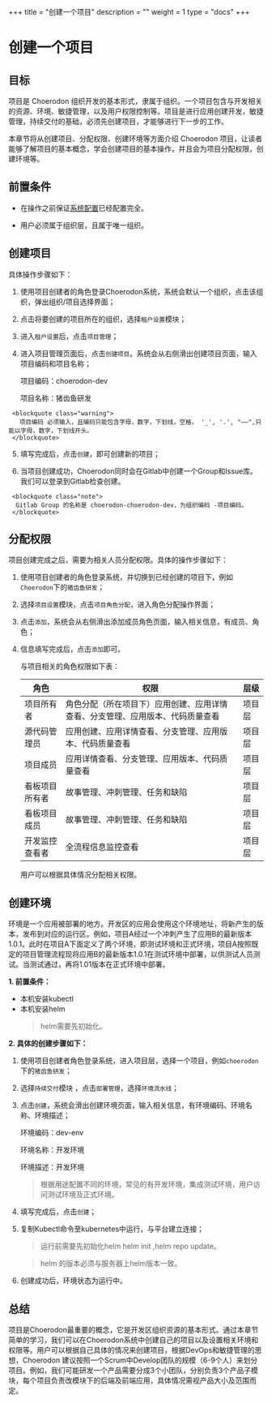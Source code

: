 ﻿+++
title = "创建一个项目"
description = ""
weight = 1
type = "docs"
+++

# 创建一个项目

## 目标

项目是 Choerodon 组织开发的基本形式，隶属于组织。一个项目包含与开发相关的资源、环境、敏捷管理，以及用户权限控制等。项目是进行应用创建开发，敏捷管理，持续交付的基础，必须先创建项目，才能够进行下一步的工作。

本章节将从创建项目、分配权限、创建环境等方面介绍 Choerodon 项目，让读者能够了解项目的基本概念，学会创建项目的基本操作，并且会为项目分配权限，创建环境等。

## 前置条件

- 在操作之前保证[系统配置](../../user-guide/system-configuration)已经配置完全。

- 用户必须属于组织层，且属于唯一组织。

## 创建项目

 具体操作步骤如下：

   1. 使用项目创建者的角色登录Choerodon系统，系统会默认一个组织，点击该组织，弹出组织/项目选择界面；

   2. 点击将要创建的项目所在的组织，选择`租户设置`模块；

   3. 进入`租户设置`后，点击`项目管理`；

   4. 进入项目管理页面后，点击``创建项目``。系统会从右侧滑出创建项目页面，输入项目编码和项目名称；
       
       项目编码：choerodon-dev 

       项目名称：猪齿鱼研发

     <blockquote class="warning">
       项目编码 必须输入，且编码只能包含字母，数字，下划线，空格， '_', '.', "——",只能以字母，数字，下划线开头。
     </blockquote>

   5. 填写完成后，点击``创建``，即可创建新的项目；

   6. 当项目创建成功，Choerodon同时会在Gitlab中创建一个Group和Issue库。我们可以登录到Gitlab检查创建。

     <blockquote class="note">
      Gitlab Group 的名称是 choerodon-choerodon-dev，为组织编码 -项目编码。
     </blockquote>

## 分配权限

项目创建完成之后，需要为相关人员分配权限。具体的操作步骤如下：

1.  使用项目创建者的角色登录系统，并切换到已经创建的项目下，例如`Choerodon`下的`猪齿鱼研发`；

2.  选择``项目设置``模块，点击``项目角色分配``，进入角色分配操作界面；

3.  点击`添加`，系统会从右侧滑出添加成员角色页面，输入相关信息，有成员、角色；

4. 信息填写完成后，点击`添加`即可。

    与项目相关的角色权限如下表：

    角色 | 权限 | 层级
    --- | --- | ---
    项目所有者 | 角色分配（所在项目下）应用创建、应用详情查看、分支管理、应用版本、代码质量查看 | 项目层
    源代码管理员 | 应用创建、应用详情查看、分支管理、应用版本、代码质量查看 | 项目层
    项目成员 | 应用详情查看、分支管理、应用版本、代码质量查看 | 项目层
    看板项目所有者 | 故事管理、冲刺管理、任务和缺陷 | 项目层
    看板项目成员 | 故事管理、冲刺管理、任务和缺陷 | 项目层
    开发监控查看者 | 全流程信息监控查看 | 项目层

    用户可以根据具体情况分配相关权限。


## 创建环境

环境是一个应用被部署的地方。开发区的应用会使用这个环境地址，将新产生的版本，发布到对应的运行区。例如，项目A经过一个冲刺产生了应用B的最新版本1.0.1，此时在项目A下面定义了两个环境，即测试环境和正式环境，项目A按照既定的项目管理流程现将应用B的最新版本1.0.1在测试环境中部署，以供测试人员测试。当测试通过，再将1.01版本在正式环境中部署。

 **1. 前置条件：**

 - 本机安装kubectl
 - 本机安装helm
     <blockquote class="warning">
        helm需要先初始化。
    </blockquote>

**2. 具体的创建步骤如下：**

1.  使用项目创建者角色登录系统，进入项目层，选择一个项目，例如``choerodon``下的``猪齿鱼研发``；
2.  选择`持续交付`模块 ，点击`部署管理`，选择`环境流水线`；
3.  点击`创建`，系统会滑出创建环境页面，输入相关信息，有环境编码、环境名称、环境描述；

    环境编码：dev-env

    环境名称：开发环境

    环境描述：开发环境


    <blockquote class="note">
        根据用途配置不同的环境，常见的有开发环境，集成测试环境，用户访问测试环境及正式环境。
    </blockquote>

3.  填写完成后，点击`创建`；
4.  复制Kubectl命令至kubernetes中运行，与平台建立连接；
     <blockquote class="note">
        运行前需要先初始化helm helm init ,helm repo update。
    </blockquote>
	     <blockquote class="warning">
        helm 的版本必须与服务器上helm版本一致。
    </blockquote>
5.  创建成功后，环境状态为运行中。


## 总结

项目是Choerodon最重要的概念，它是开发区组织资源的基本形式。通过本章节简单的学习，我们可以在Choerodon系统中创建自己的项目以及设置相关环境和权限等。用户可以根据自己具体的情况来创建项目，根据DevOps和敏捷管理的思想，Choerodon 建议按照一个Scrum中Develop团队的规模（6-9个人）来划分项目。例如，我们可能研发一个产品需要分成3个小团队，分别负责3个产品子模块，每个项目负责改模块下的后端及前端应用，具体情况需视产品大小及范围而定。